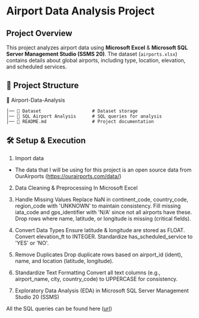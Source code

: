 # Airport Data Analysis Project

## Project Overview
This project analyzes airport data using **Microsoft Excel** & **Microsoft SQL Server Management Studio (SSMS 20)**. The dataset (`airports.xlsx`) contains details about global airports, including type, location, elevation, and scheduled services.

## 📂 Project Structure

📂 Airport-Data-Analysis
```
│── 📁 Dataset                   # Dataset storage
│── 📁 SQL Airport Analysis      # SQL queries for analysis
│── 📜 README.md                 # Project documentation
```

## 🛠️ Setup & Execution

1. Import data

- The data that I will be using for this project is an open source data from OurAirports (https://ourairports.com/data/) 
2. Data Cleaning & Preprocessing In Microsoft Excel
1. Handle Missing Values
Replace NaN in continent_code, country_code, region_code with 'UNKNOWN' to maintain consistency.
Fill missing iata_code and gps_identifier with 'N/A' since not all airports have these.
Drop rows where name, latitude, or longitude is missing (critical fields).

2. Convert Data Types
Ensure latitude & longitude are stored as FLOAT.
Convert elevation_ft to INTEGER.
Standardize has_scheduled_service to 'YES' or 'NO'.

3. Remove Duplicates
Drop duplicate rows based on airport_id (ident), name, and location (latitude, longitude).

4. Standardize Text Formatting
Convert all text columns (e.g., airport_name, city, country_code) to UPPERCASE for consistency.


2.	Exploratory Data Analysis (EDA) in Microsoft SQL Server Management Studio 20 (SSMS)

  All the SQL queries can be found here ([url](https://github.com/aimansri5/SQL/blob/main/SQL%20Airport%20Analysis.sql))




